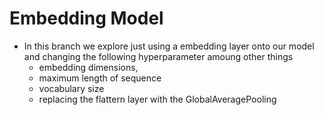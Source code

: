 # Embedding Model
- In this branch we explore just using a embedding layer onto our model and changing the following hyperparameter amoung other things 
    - embedding dimensions, 
    - maximum length of sequence
    - vocabulary size
    - replacing the flattern layer with the GlobalAveragePooling
 
